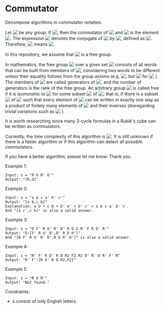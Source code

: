 # Commutator
Decompose algorithms in commutator notation.

Let <!-- $G$ --> <img style="transform: translateY(0.1em); background: white;" src="svg\J9W6pjRIDj.svg"> be any group. If <!-- $a,b \in G$ --> <img style="transform: translateY(0.1em); background: white;" src="svg\hzGAuZv640.svg">, then the commutator of <!-- $a$ --> <img style="transform: translateY(0.1em); background: white;" src="svg\UhYiFhLcuQ.svg"> and <!-- $b$ --> <img style="transform: translateY(0.1em); background: white;" src="svg\3eUfhUParw.svg"> is the element <!-- $[a,b]=aba^{−1}b^{−1}$ --> <img style="transform: translateY(0.1em); background: white;" src="svg\Ntecnjrojy.svg">. The expression <!-- $x\colon a$ --> <img style="transform: translateY(0.1em); background: white;" src="svg\3LN26IAubW.svg"> denotes the conjugate of <!-- $a$ --> <img style="transform: translateY(0.1em); background: white;" src="svg\2gxcQizkRw.svg"> by <!-- $x$ --> <img style="transform: translateY(0.1em); background: white;" src="svg\9iB3HkjVB9.svg">, defined as <!-- $xax^{−1}$ --> <img style="transform: translateY(0.1em); background: white;" src="svg\GL6wwtSHya.svg">. Therefore, <!-- $c\colon[a,b]$ --> <img style="transform: translateY(0.1em); background: white;" src="svg\aeNksYUPvc.svg"> means <!-- $c a b a^{−1} b^{−1} c^{−1}$ --> <img style="transform: translateY(0.1em); background: white;" src="svg\ECU0xU8Yfx.svg">.

In this repository, we assume that <!-- $G$ --> <img style="transform: translateY(0.1em); background: white;" src="svg\Gc1pCvufb5.svg"> is a free group.

In mathematics, the free group <!-- $F_{S}$ --> <img style="transform: translateY(0.1em); background: white;" src="svg\EAUg5lHTBi.svg"> over a given set <!-- $S$ --> <img style="transform: translateY(0.1em); background: white;" src="svg\Ibcd0FcTOp.svg"> consists of all words that can be built from members of <!-- $S$ --> <img style="transform: translateY(0.1em); background: white;" src="svg\DWsWhbICkM.svg">, considering two words to be different unless their equality follows from the group axioms (e.g. <!-- $s t=s u u^{-1} t$ --> <img style="transform: translateY(0.1em); background: white;" src="svg\fVzQWUoHVF.svg">, but <!-- $s \neq t^{-1}$ --> <img style="transform: translateY(0.1em); background: white;" src="svg\iwq8fMflYT.svg"> for <!-- $s, t, u \in S$ --> <img style="transform: translateY(0.1em); background: white;" src="svg\zZWgobxgom.svg"> ). The members of <!-- $S$ --> <img style="transform: translateY(0.1em); background: white;" src="svg\egB8X9ylT4.svg"> are called generators of <!-- $F_{S}$ --> <img style="transform: translateY(0.1em); background: white;" src="svg\xVA1KxA0G9.svg">, and the number of generators is the rank of the free group. An arbitrary group <!-- $G$ --> <img style="transform: translateY(0.1em); background: white;" src="svg\SEBZPzvZBn.svg"> is called free if it is isomorphic to <!-- $F_{S}$ --> <img style="transform: translateY(0.1em); background: white;" src="svg\6ngjvQGpMe.svg"> for some subset <!-- $S$ --> <img style="transform: translateY(0.1em); background: white;" src="svg\97GOyXaPGv.svg"> of <!-- $G$ --> <img style="transform: translateY(0.1em); background: white;" src="svg\8dHefb78dL.svg">, that is, if there is a subset <!-- $S$ --> <img style="transform: translateY(0.1em); background: white;" src="svg\QYGvJ9ZjmI.svg"> of <!-- $G$ --> <img style="transform: translateY(0.1em); background: white;" src="svg\Oqhmg8BnIn.svg"> such that every element of <!-- $G$ --> <img style="transform: translateY(0.1em); background: white;" src="svg\BqRlGijkvY.svg"> can be written in exactly one way as a product of finitely many elements of <!-- $S$ --> <img style="transform: translateY(0.1em); background: white;" src="svg\SBgCUnUpcK.svg"> and their inverses (disregarding trivial variations such as <!-- $s t=s u u^{-1} t$ --> <img style="transform: translateY(0.1em); background: white;" src="svg\C7FL0bS5Mk.svg"> ).

It is worth researching since many 3-cycle formulas in a Rubik's cube can be written as commutators.

Currently, the time complexity of this algorithm is <!-- $O(n^2)$ --> <img style="transform: translateY(0.1em); background: white;" src="svg\UMMhXBMaRf.svg">. It is still unknown if there is a faster algorithm or if this algorithm can detect all possible commutators.

If you have a better algorithm, please let me know. Thank you.

Example 1:

```
Input: s = "R U R' U'"
Output: "[R,U]"
```

Example 2:

```
Input: s = "a b c a' b' c'"
Output: "[a b,c b]"
Explanation: a b + c b + b' a' + b' c' = a b c a' b' c'.
And "[a c',c b]" is also a valid answer.
```

Example 3:

```
Input: s = "D F' R U' R' D' R D U R' F R D' R'"
Output: "D:[F' R U' R',D' R D R']"
And "[D F' R U' R' D',R D R' D']" is also a valid answer.
```

Example 4:

```
Input: s = "R' F' R D' R D R2 F2 R2 D' R' D R' F' R"
Output: "R' F':[R D' R D R2,F2]"
```

Example 5:

```
Input: s = "R U R'"
Output: "Not found."
```

Constraints:
- s consist of only English letters.